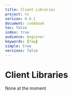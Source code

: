 ```yaml
---
title: Client Libraries
project: ts
version: 0.0.1
document: cookbook
toc: false
index: true
audience: beginner
keywords: [faq]
simple: true
versions: false
---
```


# Client Libraries

None at the moment
